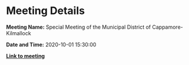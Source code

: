 # Meeting Details

**Meeting Name:** Special Meeting of the Municipal District of Cappamore-Kilmallock

**Date and Time:** 2020-10-01 15:30:00

**<a href="https://www.limerick.ie/council/whats-on/special-meeting-municipal-district-cappamore-kilmallock-1" target="_blank">Link to meeting</a>**

